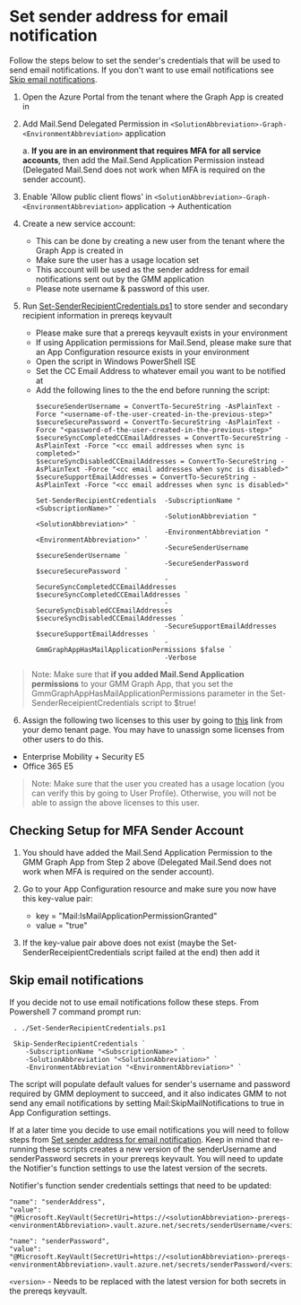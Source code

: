 # Set sender address for email notification

Follow the steps below to set the sender's credentials that will be used to send email notifications. If you don't want to use email notifications see [Skip email notifications](#skip-email-notifications).

1) Open the Azure Portal from the tenant where the Graph App is created in
2) Add Mail.Send Delegated Permission in `<SolutionAbbreviation>-Graph-<EnvironmentAbbreviation>` application

    a. **If you are in an environment that requires MFA for all service accounts**, then add the Mail.Send Application Permission instead (Delegated Mail.Send does not work when MFA is required on the sender account).

3) Enable 'Allow public client flows' in `<SolutionAbbreviation>-Graph-<EnvironmentAbbreviation>` application -> Authentication
4) Create a new service account:

    * This can be done by creating a new user from the tenant where the Graph App is created in
    * Make sure the user has a usage location set
    * This account will be used as the sender address for email notifications sent out by the GMM application
    * Please note username & password of this user.

5) Run [Set-SenderRecipientCredentials.ps1](/Scripts/Set-SenderRecipientCredentials.ps1) to store sender and secondary recipient information in prereqs keyvault

    * Please make sure that a prereqs keyvault exists in your environment
    * If using Application permissions for Mail.Send, please make sure that an App Configuration resource exists in your environment
    * Open the script in Windows PowerShell ISE
    * Set the CC Email Address to whatever email you want to be notified at
    * Add the following lines to the the end before running the script:
        ```
        $secureSenderUsername = ConvertTo-SecureString -AsPlainText -Force "<username-of-the-user-created-in-the-previous-step>"
        $secureSecurePassword = ConvertTo-SecureString -AsPlainText -Force "<password-of-the-user-created-in-the-previous-step>"
        $secureSyncCompletedCCEmailAddresses = ConvertTo-SecureString -AsPlainText -Force "<cc email addresses when sync is completed>"
        $secureSyncDisabledCCEmailAddresses = ConvertTo-SecureString -AsPlainText -Force "<cc email addresses when sync is disabled>"
        $secureSupportEmailAddresses = ConvertTo-SecureString -AsPlainText -Force "<cc email addresses when sync is disabled>"

        Set-SenderRecipientCredentials	-SubscriptionName "<SubscriptionName>" `
                                        -SolutionAbbreviation "<SolutionAbbreviation>" `
                                        -EnvironmentAbbreviation "<EnvironmentAbbreviation>" `
                                        -SecureSenderUsername $secureSenderUsername `
                                        -SecureSenderPassword $secureSecurePassword `
                                        -SecureSyncCompletedCCEmailAddresses $secureSyncCompletedCCEmailAddresses `
                                        -SecureSyncDisabledCCEmailAddresses $secureSyncDisabledCCEmailAddresses `
                                        -SecureSupportEmailAddresses $secureSupportEmailAddresses `
                                        -GmmGraphAppHasMailApplicationPermissions $false `
                                        -Verbose
        ```

>Note: Make sure that **if you added Mail.Send Application permissions** to your GMM Graph App, that you set the GmmGraphAppHasMailApplicationPermissions parameter in the Set-SenderReceipientCredentials script to $true!

6) Assign the following two licenses to this user by going to [this](https://admin.microsoft.com/AdminPortal/Home#/licenses) link from your demo tenant page. You may have to unassign some licenses from other users to do this.

- Enterprise Mobility + Security E5
- Office 365 E5

>Note: Make sure that the user you created has a usage location (you can verify this by going to User Profile). Otherwise, you will not be able to assign the above licenses to this user.


## Checking Setup for MFA Sender Account

1) You should have added the Mail.Send Application Permission to the GMM Graph App from Step 2 above (Delegated Mail.Send does not work when MFA is required on the sender account).

2) Go to your App Configuration resource and make sure you now have this key-value pair:

    * key = "Mail:IsMailApplicationPermissionGranted"
    * value = "true"

3) If the key-value pair above does not exist (maybe the Set-SenderReceipientCredentials script failed at the end) then add it

## Skip email notifications

If you decide not to use email notifications follow these steps. From Powershell 7 command prompt run:

```
 . ./Set-SenderRecipientCredentials.ps1

 Skip-SenderRecipientCredentials `
    -SubscriptionName "<SubscriptionName>" `
    -SolutionAbbreviation "<SolutionAbbreviation>" `
    -EnvironmentAbbreviation "<EnvironmentAbbreviation>" `
```

The script will populate default values for sender's username and password required by GMM deployment to succeed, and it also indicates GMM to not send any email notifications by setting Mail:SkipMailNotifications to true in App Configuration settings.

If at a later time you decide to use email notifications you will need to follow steps from [Set sender address for email notification](#set-sender-address-for-email-notification). Keep in mind that re-running these scripts creates a new version of the senderUsername and senderPassword secrets in your prereqs keyvault. You will need to update the Notifier's function settings to use the latest version of the secrets.

Notifier's function sender credentials settings that need to be updated:
```
"name": "senderAddress",  
"value": "@Microsoft.KeyVault(SecretUri=https://<solutionAbbreviation>-prereqs-<environmentAbbreviation>.vault.azure.net/secrets/senderUsername/<version>)"
  
"name": "senderPassword",  
"value": "@Microsoft.KeyVault(SecretUri=https://<solutionAbbreviation>-prereqs-<environmentAbbreviation>.vault.azure.net/secrets/senderPassword/<version>)"
```

`<version>` - Needs to be replaced with the latest version for both secrets in the prereqs keyvault.